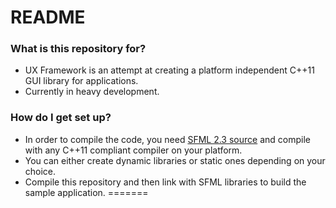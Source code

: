# README #

### What is this repository for? ###

* UX Framework is an attempt at creating a platform independent C++11 GUI library for applications.
* Currently in heavy development.

### How do I get set up? ###

* In order to compile the code, you need [SFML 2.3 source](http://sfml-dev.org/download/sfml/2.3/) and compile with any C++11 compliant compiler on your platform.
* You can either create dynamic libraries or static ones depending on your choice.
* Compile this repository and then link with SFML libraries to build the sample application.
=======
